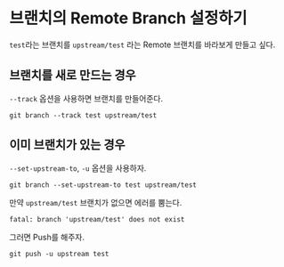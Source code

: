 # 브랜치의 Remote Branch 설정하기

`test`라는 브랜치를 `upstream/test` 라는 Remote 브랜치를 바라보게 만들고 싶다.

## 브랜치를 새로 만드는 경우

`--track` 옵션을 사용하면 브랜치를 만들어준다.

```
git branch --track test upstream/test
```

## 이미 브랜치가 있는 경우

`--set-upstream-to`, `-u` 옵션을 사용하자.

```
git branch --set-upstream-to test upstream/test
```

만약 `upstream/test` 브랜치가 없으면 에러를 뿜는다.

```
fatal: branch 'upstream/test' does not exist
```

그러면 Push를 해주자.

```
git push -u upstream test
```

